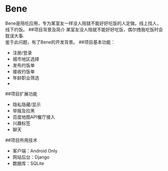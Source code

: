 # Bene
Bene是陪吃应用，专为某室友一样没人陪就不能好好吃饭的人定做。线上找人，线下约饭。
##项目背景及简介
某室友没人陪就不能好好吃饭，偶尔拽我吃饭时会耽误大事.<br>鉴于此问题，有了Bene的开发背景。
##项目基本功能：
* 注册/登录
* 城市地区选择
* 发布约饭单
* 接收约饭单
* 年龄职业筛选
* 
##项目扩展功能
* 隐私隐藏/显示
* 举报及拉黑
* 百度地图API餐厅接入
* 兴趣标签
* 聊天

##项目所用技术
* 客户端：Android Only
* 网站后台：Django
* 数据库：SQLite
